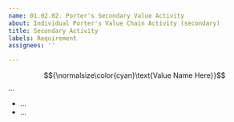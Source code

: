 ```yaml
---
name: 01.02.02. Porter's Secondary Value Activity
about: Individual Porter's Value Chain Activity (secondary)
title: Secondary Activity
labels: Requirement
assignees: ''

---
```


$${\normalsize\color{cyan}\text{Value Name Here}}$$  <em> ... </em>

* ...
* ...
